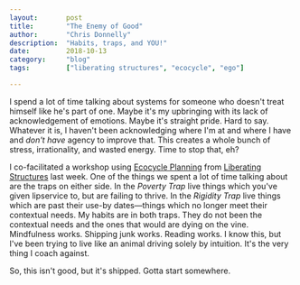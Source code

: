 ```yaml
---
layout:       post
title:        "The Enemy of Good"
author:       "Chris Donnelly"
description:  "Habits, traps, and YOU!"
date:         2018-10-13
category:     "blog"
tags:         ["liberating structures", "ecocycle", "ego"]

---
```


I spend a lot of time talking about systems for someone who doesn't treat himself like he's part of one. Maybe it's my upbringing with its lack of acknowledgement of emotions. Maybe it's straight pride. Hard to say. Whatever it is, I haven't been acknowledging where I'm at and where I have and _don't have_ agency to improve that. This creates a whole bunch of stress, irrationality, and wasted energy. Time to stop that, eh?

I co-facilitated a workshop using [Ecocycle Planning](http://www.liberatingstructures.com/31-ecocycle-planning/) from [Liberating Structures](http://www.liberatingstructures.com/) last week.
One of the things we spent a lot of time talking about are the traps on either side. In the *Poverty Trap* live things which you've given lipservice to, but are failing to thrive. In the *Rigidity Trap* live things which are past their use-by dates—things which no longer meet their contextual needs.
My habits are in both traps. They do not been the contextual needs and the ones that would are dying on the vine. Mindfulness works. Shipping junk works. Reading works. I know this, but I've been trying to live like an animal driving solely by intuition. It's the very thing I coach against.

So, this isn't good, but it's shipped. Gotta start somewhere.
